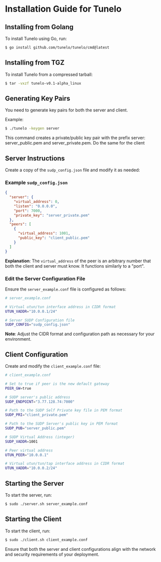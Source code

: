 
# Installation Guide for Tunelo

## Installing from Golang
To install Tunelo using Go, run:
```bash
$ go install github.com/tunelo/tunelo/cmd@latest
```

## Installing from TGZ
To install Tunelo from a compressed tarball:
```bash
$ tar -vxzf tunelo-v0.1-alpha_linux
```

## Generating Key Pairs
You need to generate key pairs for both the server and client.

Example:
```bash
$ ./tunelo -keygen server
```
This command creates a private/public key pair with the prefix server: server_public.pem and server_private.pem. Do the same for the client

## Server Instructions
Create a copy of the `sudp_config.json` file and modify it as needed:

### Example `sudp_config.json`
```json
{
  "server": {
    "virtual_address": 0,
    "listen": "0.0.0.0",
    "port": 7000,
    "private_key": "server_private.pem"
  },
  "peers": [
    {
      "virtual_address": 1001,
      "public_key": "client_public.pem"
    }
  ]
}
```
**Explanation**: The `virtual_address` of the peer is an arbitrary number that both the client and server must know. It functions similarly to a "port".

### Edit the Server Configuration File
Ensure the `server_example.conf` file is configured as follows:

```bash
# server_example.conf

# Virtual utun/tun interface address in CIDR format
UTUN_VADDR="10.0.0.1/24"

# Server SUDP Configuration file
SUDP_CONFIG="sudp_config.json"
```
**Note**: Adjust the CIDR format and configuration path as necessary for your environment.

## Client Configuration
Create and modify the `client_example.conf` file:

```bash
# client_example.conf

# Set to true if peer is the new default gateway
PEER_GW=true

# SUDP server's public address
SUDP_ENDPOINT="3.77.128.74:7000"

# Path to the SUDP Self Private key file in PEM format
SUDP_PRI="client_private.pem"

# Path to the SUDP Server's public key in PEM format
SUDP_PUB="server_public.pem"

# SUDP Virtual Address (integer)
SUDP_VADDR=1001

# Peer virtual address
UTUN_PEER="10.0.0.1"

# Virtual utun/tun/tap interface address in CIDR format
UTUN_VADDR="10.0.0.2/24"
```

## Starting the Server
To start the server, run:
```bash
$ sudo ./server.sh server_example.conf
```

## Starting the Client
To start the client, run:
```bash
$ sudo ./client.sh client_example.conf
```

Ensure that both the server and client configurations align with the network and security requirements of your deployment.
